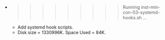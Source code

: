 * >>>>>>>>> Running inst-min-con-03-systemd-hooks.sh ...
  * Add systemd hook scripts.
  * Disk size = 1330996K. Space Used = 84K.
